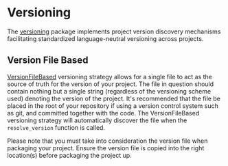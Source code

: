# Versioning

The [versioning](../../../src/icebreaker/versioning) package implements project version discovery mechanisms facilitating standardized language-neutral versioning across projects.

## Version File Based
[VersionFileBased](../../../src/icebreaker/versioning/_version_file_based.py) versioning strategy allows for a single file to act as the source of truth for the version of your project. The file in question should contain nothing but a single string (regardless of the versioning scheme used) denoting the version of the project. It's recommended that the file be placed in the root of your repository if using a version control system such as git, and committed together with the code. The VersionFileBased versioning strategy will automatically discover the file when the `resolve_version` function is called.

Please note that you must take into consideration the version file when packaging your project. Ensure the version file is copied into the right location(s) before packaging the project up.
